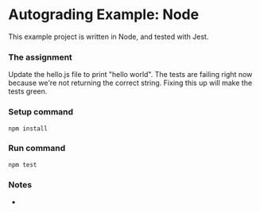 # Autograding Example: Node
This example project is written in Node, and tested with Jest.

### The assignment
Update the hello.js file to print "hello world". The tests are failing right now because we're not returning the correct string. Fixing this up will make the tests green.

### Setup command
`npm install`

### Run command
`npm test`

### Notes
- 
